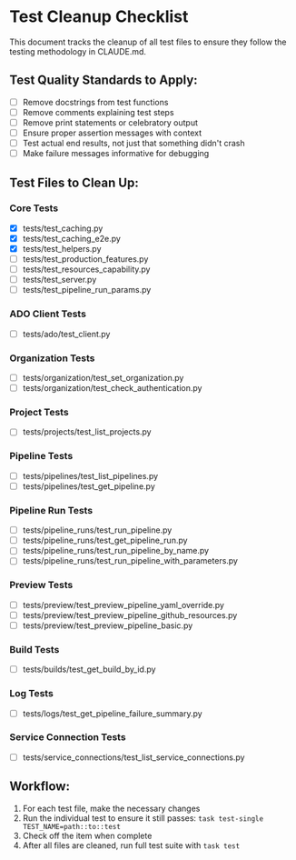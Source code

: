 # Test Cleanup Checklist

This document tracks the cleanup of all test files to ensure they follow the testing methodology in CLAUDE.md.

## Test Quality Standards to Apply:
- [ ] Remove docstrings from test functions
- [ ] Remove comments explaining test steps
- [ ] Remove print statements or celebratory output
- [ ] Ensure proper assertion messages with context
- [ ] Test actual end results, not just that something didn't crash
- [ ] Make failure messages informative for debugging

## Test Files to Clean Up:

### Core Tests
- [x] tests/test_caching.py
- [x] tests/test_caching_e2e.py
- [x] tests/test_helpers.py
- [ ] tests/test_production_features.py
- [ ] tests/test_resources_capability.py
- [ ] tests/test_server.py
- [ ] tests/test_pipeline_run_params.py

### ADO Client Tests
- [ ] tests/ado/test_client.py

### Organization Tests
- [ ] tests/organization/test_set_organization.py
- [ ] tests/organization/test_check_authentication.py

### Project Tests
- [ ] tests/projects/test_list_projects.py

### Pipeline Tests
- [ ] tests/pipelines/test_list_pipelines.py
- [ ] tests/pipelines/test_get_pipeline.py

### Pipeline Run Tests
- [ ] tests/pipeline_runs/test_run_pipeline.py
- [ ] tests/pipeline_runs/test_get_pipeline_run.py
- [ ] tests/pipeline_runs/test_run_pipeline_by_name.py
- [ ] tests/pipeline_runs/test_run_pipeline_with_parameters.py

### Preview Tests
- [ ] tests/preview/test_preview_pipeline_yaml_override.py
- [ ] tests/preview/test_preview_pipeline_github_resources.py
- [ ] tests/preview/test_preview_pipeline_basic.py

### Build Tests
- [ ] tests/builds/test_get_build_by_id.py

### Log Tests
- [ ] tests/logs/test_get_pipeline_failure_summary.py

### Service Connection Tests
- [ ] tests/service_connections/test_list_service_connections.py

## Workflow:
1. For each test file, make the necessary changes
2. Run the individual test to ensure it still passes: `task test-single TEST_NAME=path::to::test`
3. Check off the item when complete
4. After all files are cleaned, run full test suite with `task test`